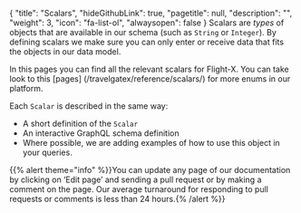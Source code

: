 {
  "title": "Scalars",
  "hideGithubLink": true,
	"pagetitle": null,
  "description": "",
  "weight": 3,
  "icon": "fa-list-ol",
  "alwaysopen": false
}
Scalars are _types_ of objects that are available in our schema (such as `String` or `Integer`). By defining scalars we make sure you can only enter or receive data that fits the objects in our data model.

In this pages you can find all the relevant scalars for Flight-X. You can take look to this [pages] (/travelgatex/reference/scalars/) for more enums in our platform.

Each `Scalar` is described in the same way:
- A short definition of the `Scalar`
- An interactive GraphQL schema definition
- Where possible, we are adding examples of how to use this object in your queries.

{{% alert theme="info" %}}You can update any page of our documentation by clicking on ‘Edit page’ and sending a pull request or by making a comment on the page. Our average turnaround for responding to pull requests or comments is less than 24 hours.{% /alert %}}
